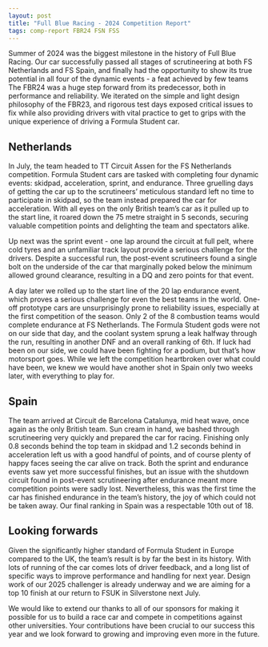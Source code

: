 ```yaml
---
layout: post
title: "Full Blue Racing - 2024 Competition Report"
tags: comp-report FBR24 FSN FSS
---
```


Summer of 2024 was the biggest milestone in the history of Full Blue Racing. Our car successfully passed all stages of scrutineering at both FS Netherlands and FS Spain, and finally had the opportunity to show its true potential in all four of the dynamic events - a feat achieved by few teams  The FBR24 was a huge step forward from its predecessor, both in performance and reliability. We iterated on the simple and light design philosophy of the FBR23, and rigorous test days exposed critical issues to fix while also providing drivers with vital practice to get to grips with the unique experience of driving a Formula Student car.

## Netherlands

In July, the team headed to TT Circuit Assen for the FS Netherlands competition. Formula Student cars are tasked with completing four dynamic events: skidpad, acceleration, sprint, and endurance. Three gruelling days of getting the car up to the scrutineers’ meticulous standard left no time to participate in skidpad, so the team instead prepared the car for acceleration. With all eyes on the only British team’s car as it pulled up to the start line, it roared down the 75 metre straight in 5 seconds, securing valuable competition points and delighting the team and spectators alike.

Up next was the sprint event - one lap around the circuit at full pelt, where cold tyres and an unfamiliar track layout provide a serious challenge for the drivers. Despite a successful run, the post-event scrutineers found a single bolt on the underside of the car that marginally poked below the minimum allowed ground clearance, resulting in a DQ and zero points for that event.

A day later we rolled up to the start line of the 20 lap endurance event, which proves a serious challenge for even the best teams in the world. One-off prototype cars are unsurprisingly prone to reliability issues, especially at the first competition of the season. Only 2 of the 8 combustion teams would complete endurance at FS Netherlands. The Formula Student gods were not on our side that day, and the coolant system sprung a leak halfway through the run, resulting in another DNF and an overall ranking of 6th. If luck had been on our side, we could have been fighting for a podium, but that’s how motorsport goes. While we left the competition heartbroken over what could have been, we knew we would have another shot in Spain only two weeks later, with everything to play for.

## Spain

The team arrived at Circuit de Barcelona Catalunya, mid heat wave, once again as the only British team. Sun cream in hand, we bashed through scrutineering very quickly and prepared the car for racing. Finishing only 0.8 seconds behind the top team in skidpad and 1.2 seconds behind in acceleration left us with a good handful of points, and of course plenty of happy faces seeing the car alive on track. Both the sprint and endurance events saw yet more successful finishes, but an issue with the shutdown circuit found in post-event scrutineering after endurance meant more competition points were sadly lost. Nevertheless, this was the first time the car has finished endurance in the team’s history, the joy of which could not be taken away. Our final ranking in Spain was a respectable 10th out of 18.

## Looking forwards

Given the significantly higher standard of Formula Student in Europe compared to the UK, the team’s result is by far the best in its history. With lots of running of the car comes lots of driver feedback, and a long list of specific ways to improve performance and handling for next year. Design work of our 2025 challenger is already underway and we are aiming for a top 10 finish at our return to FSUK in Silverstone next July.

We would like to extend our thanks to all of our sponsors for making it possible for us to build a race car and compete in competitions against other universities. Your contributions have been crucial to our success this year and we look forward to growing and improving even more in the future.


